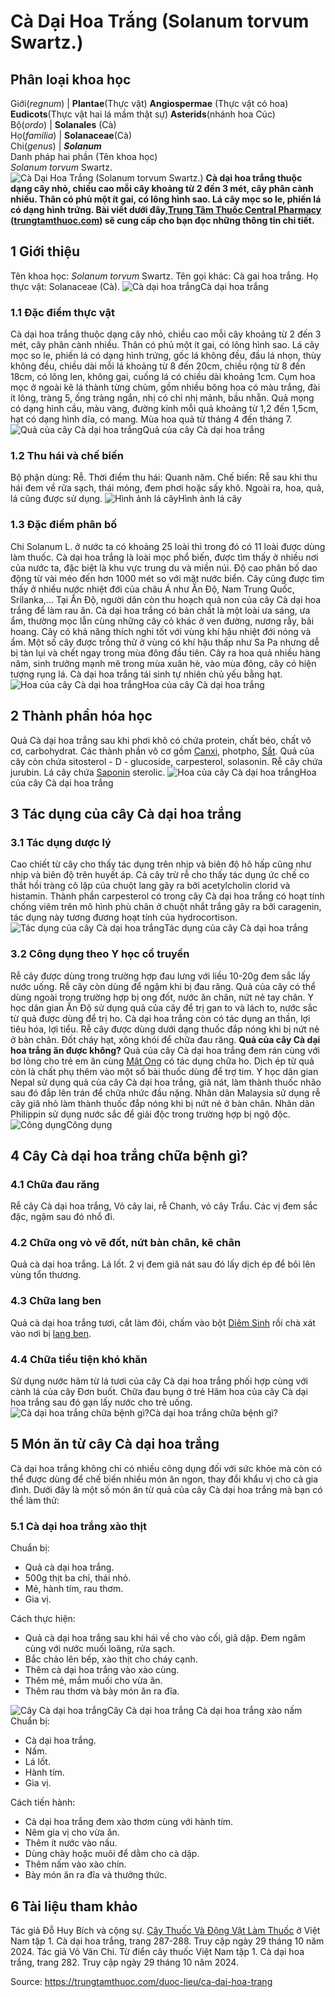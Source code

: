 # Cà Dại Hoa Trắng (Solanum torvum Swartz.)

Phân loại khoa học  
---  
Giới(_regnum_) |  **Plantae**(Thực vật) **Angiospermae** (Thực vật có hoa) **Eudicots**(Thực vật hai lá mầm thật sự) **Asterids**(nhánh hoa Cúc)  
Bộ(_ordo_) | **Solanales** (Cà)  
Họ(_familia_) | **Solanaceae**(Cà)  
Chi(_genus_) | **_Solanum_**  
Danh pháp hai phần (Tên khoa học)  
_Solanum torvum_ Swartz.  
![Cà Dại Hoa Trắng \(Solanum torvum Swartz.\)](https://trungtamthuoc.com/images/others/ca-dai-hoa-trang-3065.jpg)
**Cà dại hoa trắng thuộc dạng cây nhỏ, chiều cao mỗi cây khoảng từ 2 đến 3 mét, cây phân cành nhiều. Thân có phủ một ít gai, có lông hình sao. Lá cây mọc so le, phiến lá có dạng hình trứng. Bài viết dưới đây,[Trung Tâm Thuốc Central Pharmacy](https://trungtamthuoc.com/ "Trung Tâm Thuốc Central Pharmacy") ([trungtamthuoc.com](https://trungtamthuoc.com/ "trungtamthuoc.com")) sẽ cung cấp cho bạn đọc những thông tin chi tiết.**
##  1 Giới thiệu
Tên khoa học: _Solanum torvum_ Swartz.
Tên gọi khác: Cà gai hoa trắng.
Họ thực vật: Solanaceae (Cà).
![Cà dại hoa trắng](https://trungtamthuoc.com/images/item/ca-dai-hoa-trang-0.jpg)Cà dại hoa trắng
### 1.1 Đặc điểm thực vật
Cà dại hoa trắng thuộc dạng cây nhỏ, chiều cao mỗi cây khoảng từ 2 đến 3 mét, cây phân cành nhiều. Thân có phủ một ít gai, có lông hình sao.
Lá cây mọc so le, phiến lá có dạng hình trứng, gốc lá không đều, đầu lá nhọn, thùy không đều, chiều dài mỗi lá khoảng từ 8 đến 20cm, chiều rộng từ 8 đến 18cm, có lông len, không gai, cuống lá có chiều dài khoảng 1cm.
Cụm hoa mọc ở ngoài kẽ lá thành từng chùm, gồm nhiều bông hoa có màu trắng, đài ít lông, tràng 5, ống tràng ngắn, nhị có chỉ nhị mảnh, bầu nhẵn.
Quả mọng có dạng hình cầu, màu vàng, đường kính mỗi quả khoảng từ 1,2 đến 1,5cm, hạt có dạng hình dĩa, có mang.
Mùa hoa quả từ tháng 4 đến tháng 7.
![Quả của cây Cà dại hoa trắng](https://trungtamthuoc.com/images/item/ca-dai-hoa-trang-1.jpg)Quả của cây Cà dại hoa trắng
### 1.2 Thu hái và chế biến
Bộ phận dùng: Rễ.
Thời điểm thu hái: Quanh năm.
Chế biến: Rễ sau khi thu hái đem về rửa sạch, thái mỏng, đem phơi hoặc sấy khô.
Ngoài ra, hoa, quả, lá cũng được sử dụng.
![Hình ảnh lá cây](https://trungtamthuoc.com/images/item/ca-dai-hoa-trang-2.jpg)Hình ảnh lá cây
### 1.3 Đặc điểm phân bố
Chi Solanum L. ở nước ta có khoảng 25 loài thì trong đó có 11 loài được dùng làm thuốc.
Cà dại hoa trắng là loài mọc phổ biến, được tìm thấy ở nhiều nơi của nước ta, đặc biệt là khu vực trung du và miền núi. Độ cao phân bố dao động từ vài méo đến hơn 1000 mét so với mặt nước biển. Cây cũng được tìm thấy ở nhiều nước nhiệt đới của châu Á như Ấn Độ, Nam Trung Quốc, Srilanka,...
Tại Ấn Độ, người dân còn thu hoạch quả non của cây Cà dại hoa trắng để làm rau ăn.
Cà dại hoa trắng có bản chất là một loài ưa sáng, ưa ẩm, thường mọc lẫn cùng những cây cỏ khác ở ven đường, nương rẫy, bãi hoang. Cây có khả năng thích nghi tốt với vùng khí hậu nhiệt đới nóng và ẩm. Một số cây được trồng thử ở vùng có khí hậu thấp như Sa Pa nhưng dễ bị tàn lụi và chết ngay trong mùa đông đầu tiên. Cây ra hoa quả nhiều hàng năm, sinh trưởng mạnh mẽ trong mùa xuân hè, vào mùa đông, cây có hiện tượng rụng lá.
Cà dại hoa trắng tái sinh tự nhiên chủ yếu bằng hạt.
![Hoa của cây Cà dại hoa trắng](https://trungtamthuoc.com/images/item/ca-dai-hoa-trang-3.jpg)Hoa của cây Cà dại hoa trắng
##  2 Thành phần hóa học
Quả Cà dại hoa trắng sau khi phơi khô có chứa protein, chất béo, chất vô cơ, carbohydrat.
Các thành phần vô cơ gồm [Canxi](https://trungtamthuoc.com/hoat-chat/canxi "Canxi"), photpho, [Sắt](https://trungtamthuoc.com/hoat-chat/sat "Sắt").
Quả của cây còn chứa sitosterol - D - glucoside, carpesterol, solasonin.
Rễ cây chứa jurubin.
Lá cây chứa [Saponin](https://trungtamthuoc.com/hoat-chat/saponin "Saponin") sterolic.
![Hoa của cây Cà dại hoa trắng](https://trungtamthuoc.com/images/item/ca-dai-hoa-trang-4.jpg)Hoa của cây Cà dại hoa trắng
##  3 Tác dụng của cây Cà dại hoa trắng
### 3.1 Tác dụng dược lý
Cao chiết từ cây cho thấy tác dụng trên nhịp và biên độ hô hấp cũng như nhịp và biên độ trên huyết áp.
Cả cây trừ rễ cho thấy tác dụng ức chế co thắt hồi tràng cô lập của chuột lang gây ra bởi acetylcholin clorid và histamin.
Thành phần carpesterol có trong cây Cà dại hoa trắng có hoạt tính chống viêm trên mô hình phù chân ở chuột nhắt trắng gây ra bởi caragenin, tác dụng này tương đương hoạt tính của hydrocortison.
![Tác dụng của cây Cà dại hoa trắng](https://trungtamthuoc.com/images/item/ca-dai-hoa-trang-5.jpg)Tác dụng của cây Cà dại hoa trắng
### 3.2 Công dụng theo Y học cổ truyền
Rễ cây được dùng trong trường hợp đau lưng với liều 10-20g đem sắc lấy nước uống. Rễ cây còn dùng để ngậm khi bị đau răng. Quả của cây có thể dùng ngoài trong trường hợp bị ong đốt, nước ăn chân, nứt nẻ tay chân.
Y học dân gian Ấn Độ sử dụng quả của cây để trị gan to và lách to, nước sắc từ quả được dùng để trị ho. Cà dại hoa trắng còn có tác dụng an thần, lợi tiêu hóa, lợi tiểu. Rễ cây được dùng dưới dạng thuốc đắp nóng khi bị nứt nẻ ở bàn chân. Đốt cháy hạt, xông khói để chữa đau răng. **Quả của cây Cà dại hoa trắng ăn được không?** Quả của cây Cà dại hoa trắng đem rán cùng với bơ lỏng cho trẻ em ăn cùng [Mật Ong](https://trungtamthuoc.com/hoat-chat/mat-ong "Mật Ong") có tác dụng chữa ho. Dịch ép từ quả còn là chất phụ thêm vào một số bài thuốc dùng để trợ tim.
Y học dân gian Nepal sử dụng quả của cây Cà dại hoa trắng, giã nát, làm thành thuốc nhão sau đó đắp lên trán để chữa nhức đầu nặng.
Nhân dân Malaysia sử dụng rễ cây giã nhỏ làm thành thuốc đắp nóng khi bị nứt nẻ ở bàn chân. Nhân dân Philippin sử dụng nước sắc để giải độc trong trường hợp bị ngộ độc.
![Công dụng](https://trungtamthuoc.com/images/item/ca-dai-hoa-trang-6.jpg)Công dụng
##  4 Cây Cà dại hoa trắng chữa bệnh gì?
### 4.1 Chữa đau răng
Rễ cây Cà dại hoa trắng, Vỏ cây lai, rễ Chanh, vỏ cây Trẩu.
Các vị đem sắc đặc, ngậm sau đó nhổ đi.
### 4.2 Chữa ong vò vẽ đốt, nứt bàn chân, kẽ chân
Quả cà dại hoa trắng.
Lá lốt.
2 vị đem giã nát sau đó lấy dịch ép để bôi lên vùng tổn thương.
### 4.3 Chữa lang ben
Quả cà dại hoa trắng tươi, cắt làm đôi, chấm vào bột [Diêm Sinh](https://trungtamthuoc.com/duoc-lieu/diem-sinh "Diêm Sinh") rồi chà xát vào nơi bị [lang ben](https://trungtamthuoc.com/bai-viet/lang-ben "lang ben").
### 4.4 Chữa tiểu tiện khó khăn
Sử dụng nước hãm từ lá tươi của cây Cà dại hoa trắng phối hợp cùng với cành lá của cây Đơn buốt.
Chữa đau bụng ở trẻ
Hãm hoa của cây Cà dại hoa trắng sau đó gạn lấy nước cho trẻ uống.
![Cà dại hoa trắng chữa bệnh gì?](https://trungtamthuoc.com/images/item/ca-dai-hoa-trang-7.jpg)Cà dại hoa trắng chữa bệnh gì?
##  5 Món ăn từ cây Cà dại hoa trắng
Cà dại hoa trắng không chỉ có nhiều công dụng đối với sức khỏe mà còn có thể được dùng để chế biến nhiều món ăn ngon, thay đổi khẩu vị cho cả gia đình. Dưới đây là một số món ăn từ quả của cây Cà dại hoa trắng mà bạn có thể làm thử:
### 5.1 Cà dại hoa trắng xào thịt
Chuẩn bị:
  * Quả cà dại hoa trắng.
  * 500g thịt ba chỉ, thái nhỏ.
  * Mẻ, hành tím, rau thơm.
  * Gia vị.


Cách thực hiện:
  * Quả cà dại hoa trắng sau khi hái về cho vào cối, giã dập. Đem ngâm cùng với nước muối loãng, rửa sạch.
  * Bắc chảo lên bếp, xào thịt cho cháy cạnh.
  * Thêm cà dại hoa trắng vào xào cùng.
  * Thêm mẻ, mắm muối cho vừa ăn.
  * Thêm rau thơm và bày món ăn ra đĩa.

![Cây Cà dại hoa trắng](https://trungtamthuoc.com/images/item/ca-dai-hoa-trang-8.jpg)Cây Cà dại hoa trắng
Cà dại hoa trắng xào nấm
Chuẩn bị:
  * Cà dại hoa trắng.
  * Nấm.
  * Lá lốt.
  * Hành tím.
  * Gia vị.


Cách tiến hành:
  * Cà dại hoa trắng đem xào thơm cùng với hành tím.
  * Nêm gia vị cho vừa ăn.
  * Thêm ít nước vào nấu.
  * Dùng chày hoặc muôi để dằm cho cà dập.
  * Thêm nấm vào xào chín.
  * Bày món ăn ra đĩa và thưởng thức.


##  6 Tài liệu tham khảo
Tác giả Đỗ Huy Bích và cộng sự. [Cây Thuốc Và Động Vật Làm Thuốc](https://trungtamthuoc.com/bai-viet/doc-online-va-tai-mien-phi-pdf-sach-cay-thuoc-va-dong-vat-lam-thuoc-o-viet-nam "Cây Thuốc Và Động Vật Làm Thuốc") ở Việt Nam tập 1. Cà dại hoa trắng, trang 287-288. Truy cập ngày 29 tháng 10 năm 2024.
Tác giả Võ Văn Chi. Từ điển cây thuốc Việt Nam tập 1. Cà dại hoa trắng, trang 282. Truy cập ngày 29 tháng 10 năm 2024.


Source: https://trungtamthuoc.com/duoc-lieu/ca-dai-hoa-trang